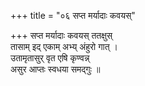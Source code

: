+++
title = "०६ सप्त मर्यादाः कवयस्"

+++
सप्त मर्यादाः कवयस् ततक्षुस्  
तासाम् इद् एकाम् अभ्य् अंहुरो गात् ।  
उतामृतासुर् वृत एषि कृण्वन्न्  
असुर आप्तः स्वधया समद्गुः ॥